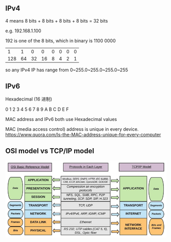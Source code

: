 ## IPv4

4 means 8 bits + 8 bits + 8 bits + 8 bits = 32 bits

e.g. 192.168.1.100

192 is one of the 8 bits, which in binary is 1100 0000

|     |     |     |     |     |     |     |     |
| --- | --- | --- | --- | --- | --- | --- | --- |
| 1   | 1   | 0   | 0   | 0   | 0   | 0   | 0   |
| 128 | 64  | 32  | 16  | 8   | 4   | 2   | 1   |

so any IPv4 IP has range from 0~255.0~255.0~255.0~255

## IPv6

Hexadecimal (16 进制)

0 1 2 3 4 5 6 7 8 9 A B C D E F

MAC address and IPv6 both use Hexadecimal values

MAC (media access control) address is unique in every device.
https://www.quora.com/Is-the-MAC-address-unique-for-every-computer

## OSI model vs TCP/IP model

![OSI model vs TCP/IP model](./OSI-model-and-the-TCP-IP-stack.png)
